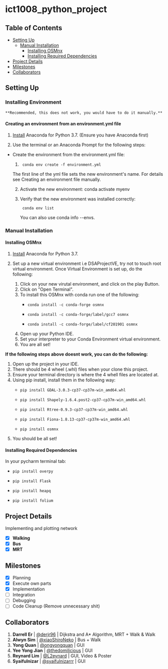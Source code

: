 # ict1008_python_project <!-- omit in toc -->

## Table of Contents <!-- omit in toc -->
- [Setting Up](#setting-up)
  - [Manual Installation](#manual-installation)
    - [Installing OSMnx](#installing-osmnx)
    - [Installing Required Dependencies](#installing-required-dependencies)
- [Project Details](#project-details)
- [Milestones](#milestones)
- [Collaborators](#collaborators)

## Setting Up
### Installing Environment
    **Recommended, this does not work, you would have to do it manually.**
#### Creating an environment from an environment.yml file
1. [Install](https://www.anaconda.com/distribution/) Anaconda for Python 3.7. (Ensure you have Anaconda first)

2. Use the terminal or an Anaconda Prompt for the following steps:

- Create the environment from the environment.yml file:

  1.      conda env create -f environment.yml

  The first line of the yml file sets the new environment's name. For details see Creating an environment file manually.

  2. Activate the new environment: conda activate myenv

  3. Verify that the new environment was installed correctly:

          conda env list
      
      You can also use conda info --envs.

### Manual Installation
#### Installing OSMnx
1. [Install](https://www.anaconda.com/distribution/) Anaconda for Python 3.7.
2. Set up a new virtual environment i.e DSAProjectVE, try not to touch root virtual environment. Once Virtual Environment is set up, do the following:

    1. Click on your new virutal environment, and click on the play Button.
    2. Click on "Open Terminal".
    3. To install this OSMnx with conda run one of the following:
        -     conda install -c conda-forge osmnx
        -     conda install -c conda-forge/label/gcc7 osmnx
        -     conda install -c conda-forge/label/cf201901 osmnx
    4. Open up your Python IDE.
    5. Set your interpreter to your Conda Environment virtual environment.
    6. You are all set!

**If the following steps above doesnt work, you can do the following:**

1. Open up the project in your IDE.
2. There should be 4 wheel (.whl) files when your clone this project.
3. Ensure your terminal directory is where the 4 whell files are located at.
4. Using pip install, install them in the following way:
    -     pip install GDAL-3.0.3-cp37-cp37m-win_amd64.whl
    -     pip install Shapely-1.6.4.post2-cp37-cp37m-win_amd64.whl
    -     pip install Rtree-0.9.3-cp37-cp37m-win_amd64.whl
    -     pip install Fiona-1.8.13-cp37-cp37m-win_amd64.whl
    -     pip install osmnx
5. You should be all set!

#### Installing Required Dependencies
In your pycharm terminal tab:
-     pip install overpy
-     pip install Flask
-     pip install heapq
-     pip install folium

## Project Details
Implementing and plotting network
- [X] **Walking**
- [X] **Bus**
- [X] **MRT**

## Milestones
- [X] Planning
- [X] Execute own parts
- [X] Implementation
- [ ] Integration
- [ ] Debugging
- [ ] Code Cleanup (Remove unnecessary shit)

## Collaborators
1. **Darrell Er** | [@derjr96](https://github.com/derjr96) | Dijkstra and A* Algorithm, MRT + Walk & Walk
2. **Alwyn Sim** | [@xiaoShiroNeko](https://github.com/xiaoShiroNeko) | Bus + Walk
3. **Yong Quan** | [@ongyongquan](https://github.com/ongyongquan) | GUI
4. **Yee Yong Jian** | [@thedomilicious](https://github.com/thedomilicious) | GUI
5. **Reynard Lim** | [@L2eynard](https://github.com/L2eynard) | GUI, Video & Poster
6. **Syaifulnizar** | [@syaifulnizarrr](https://github.com/syaifulnizarrr) | GUI
